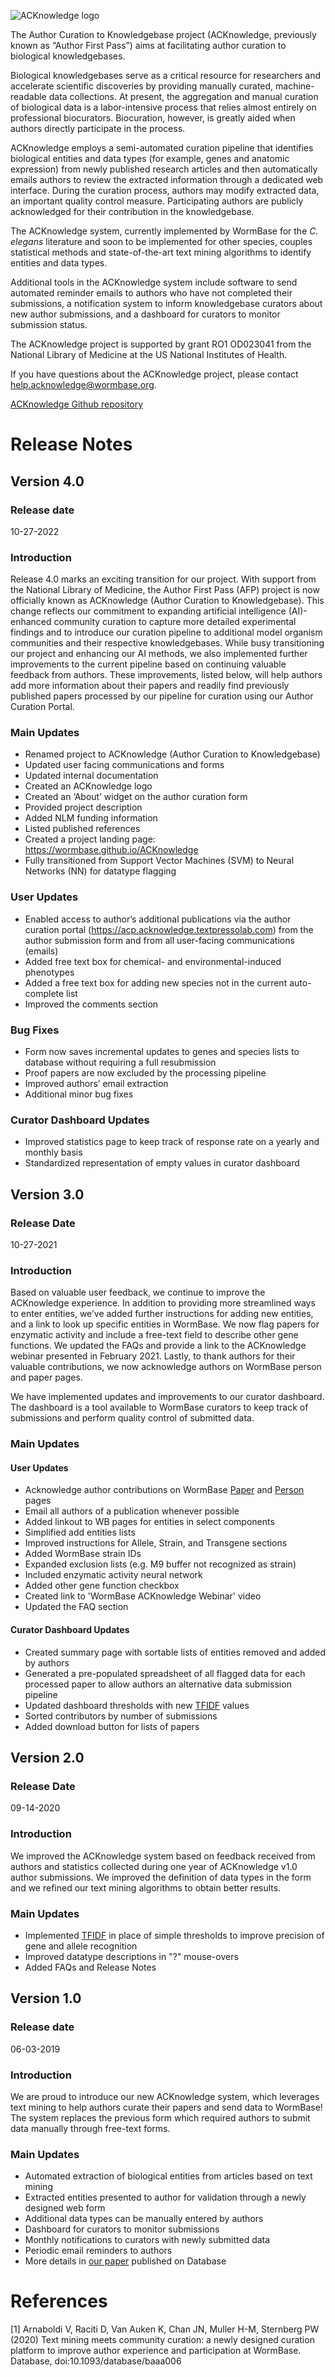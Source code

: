 ![ACKnowledge logo](src/frontend/submission_form/public/lockup-with-rule-color-100.jpg)

The Author Curation to Knowledgebase project (ACKnowledge, previously known as “Author First Pass”) aims at facilitating author curation to biological  knowledgebases.</p>

Biological knowledgebases serve as a critical resource for researchers and accelerate scientific discoveries by providing manually curated, machine-readable data collections. At present, the aggregation and manual curation of biological data is a labor-intensive process that relies almost entirely on professional biocurators. Biocuration, however, is greatly aided when authors directly participate in the process.

ACKnowledge employs a semi-automated curation pipeline that identifies biological entities and data types (for example, genes and anatomic expression) from newly published research articles and then automatically emails authors to review the extracted information through a dedicated web interface. During the curation process, authors may modify extracted data, an important quality control measure. Participating authors are publicly acknowledged for their contribution in the knowledgebase.

The ACKnowledge system, currently implemented by WormBase for the <i>C. elegans</i> literature and soon to be implemented for other species, couples statistical methods and state-of-the-art text mining algorithms to identify entities and data types.</p>

Additional tools in the ACKnowledge system include software to send automated reminder emails to authors who have not completed their submissions, a notification system to inform knowledgebase curators about new author submissions, and a dashboard for curators to monitor submission status.</p>

The ACKnowledge project is supported by grant RO1 OD023041 from the National Library of Medicine at the US National Institutes of Health.</p>
If you have questions about the ACKnowledge project, please contact <a href="mailto:help.acknowledge@wormbase.org">help.acknowledge@wormbase.org</a>.</p>

[ACKnowledge Github repository](https://github.com/WormBase/ACKnowledge)

# Release Notes

## Version 4.0

### Release date
10-27-2022

### Introduction
Release 4.0 marks an exciting transition for our project.  With support from the National Library of
Medicine, the Author First Pass (AFP) project is now officially known as ACKnowledge (Author Curation to Knowledgebase).
This change reflects our commitment to expanding artificial intelligence (AI)-enhanced community curation
to capture more detailed experimental findings and to introduce our curation pipeline to additional model
organism communities and their respective knowledgebases. While busy transitioning our project and enhancing
our AI methods, we also implemented further improvements to the current pipeline based on continuing
valuable feedback from authors. These improvements, listed below, will help authors add more information
about their papers and readily find previously published papers processed by our pipeline for curation using
our Author Curation Portal.

### Main Updates
- Renamed project to ACKnowledge (Author Curation to Knowledgebase)
- Updated user facing communications and forms
- Updated internal documentation
- Created an ACKnowledge logo
- Created an ‘About’ widget on the author curation form
- Provided project description
- Added NLM funding information
- Listed published references
- Created a project landing page: https://wormbase.github.io/ACKnowledge
- Fully transitioned from Support Vector Machines (SVM) to Neural Networks (NN) for datatype flagging

### User Updates
- Enabled access to author’s additional publications via the author curation portal (https://acp.acknowledge.textpressolab.com) from the author submission form and from all user-facing communications (emails)
- Added free text box for chemical- and environmental-induced phenotypes
- Added a free text box for adding new species not in the current auto-complete list
- Improved the comments section

### Bug Fixes
- Form now saves incremental updates to genes and species lists to database without requiring a full resubmission
- Proof papers are now excluded by the processing pipeline
- Improved authors’ email extraction
- Additional minor bug fixes

### Curator Dashboard Updates
- Improved statistics page to keep track of response rate on a yearly and monthly basis</li>
- Standardized representation of empty values in curator dashboard</li>

## Version 3.0

### Release Date
10-27-2021

### Introduction
Based on valuable user feedback, we continue to improve the ACKnowledge experience.  In addition to providing more 
streamlined ways to enter entities, we’ve added further instructions for adding new entities, and a link to look up 
specific entities in WormBase.  We now flag papers for enzymatic activity and include a free-text field to describe 
other gene functions.  We updated the FAQs and provide a link to the ACKnowledge webinar presented in February 2021. 
Lastly, to thank authors for their valuable contributions, we now acknowledge authors on WormBase person and paper pages.

We have implemented updates and improvements to our curator dashboard. The dashboard is a tool available to WormBase 
curators to  keep track of submissions and perform quality control of submitted data.

### Main Updates

#### User Updates
- Acknowledge author contributions on WormBase [Paper](https://wormbase.org/resources/paper/WBPaper00059759#0--10) and [Person](https://wormbase.org/resources/person/WBPerson625#014--10) pages
- Email all authors of a publication whenever possible
- Added linkout to WB pages for entities in select components
- Simplified add entities lists
- Improved instructions for Allele, Strain, and Transgene sections
- Added WormBase strain IDs
- Expanded exclusion lists (e.g. M9 buffer not recognized as strain)
- Included enzymatic activity neural network
- Added other gene function checkbox
- Created link to 'WormBase ACKnowledge Webinar' video
- Updated the FAQ section

#### Curator Dashboard Updates
- Created summary page with sortable lists of entities removed and added by authors
- Generated a pre-populated spreadsheet of all flagged data for each processed paper to allow authors an alternative data submission pipeline
- Updated dashboard thresholds with new [TFIDF](https://en.wikipedia.org/wiki/Tf%E2%80%93idf#:~:text=In%20information%20retrieval%2C%20tf%E2%80%93idf,in%20a%20collection%20or%20corpus.) values
- Sorted contributors by number of submissions
- Added download button for lists of papers

## Version 2.0

### Release Date
09-14-2020
           
### Introduction
We improved the ACKnowledge system based on feedback received from authors and statistics
collected during one year of ACKnowledge v1.0 author submissions. We improved the definition of
data types in the form and we refined our text mining algorithms to obtain better results.

### Main Updates
- Implemented [TFIDF](https://en.wikipedia.org/wiki/Tf%E2%80%93idf#:~:text=In%20information%20retrieval%2C%20tf%E2%80%93idf,in%20a%20collection%20or%20corpus.) in place of simple thresholds to improve precision of gene and allele recognition
- Improved datatype descriptions in "?" mouse-overs
- Added FAQs and Release Notes

## Version 1.0

### Release date
06-03-2019

### Introduction
We are proud to introduce our new ACKnowledge system, which leverages text mining to help authors curate
their papers and send data to WormBase! The system replaces the previous form which required authors
to submit data manually through free-text forms.</p>

### Main Updates
- Automated extraction of biological entities from articles based on text mining
- Extracted entities presented to author for validation through a newly designed web form
- Additional data types can be manually entered by authors
- Dashboard for curators to monitor submissions
- Monthly notifications to curators with newly submitted data
- Periodic email reminders to authors
- More details in [our paper](https://academic.oup.com/database/article/doi/10.1093/database/baaa006/5809234) published on Database

# References

[1] Arnaboldi V, Raciti D, Van Auken K, Chan JN, Muller H-M, Sternberg PW (2020) Text mining meets community curation: 
a newly designed curation platform to improve author experience and participation at WormBase. Database, 
doi:10.1093/database/baaa006
